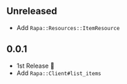 ## Unreleased

- Add `Rapa::Resources::ItemResource`

## 0.0.1

- 1st Release :tada:
- Add `Rapa::Client#list_items`
